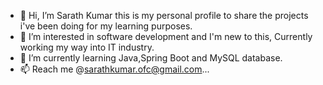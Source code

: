 - 👋 Hi, I’m Sarath Kumar this is my personal profile to share the projects i've been doing for my learning purposes.
- 👀 I’m interested in software development and I'm new to this, Currently working my way into IT industry.
- 🌱 I’m currently learning Java,Spring Boot and MySQL database.
- 📫 Reach me  @sarathkumar.ofc@gmail.com...


